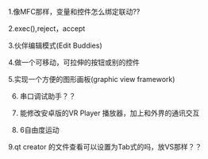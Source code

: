 1.像MFC那样，变量和控件怎么绑定联动??

2.exec(),reject，accept

3.伙伴编辑模式(Edit Buddies)

4.做一个可移动，可拉伸的按钮或别的控件

5.实现一个方便的图形画板(graphic view framework)

6. 串口调试助手？？

7. 能修改安卓版的VR Player 播放器，加上和外界的通讯交互

8. 6自由度运动

9.qt creator 的文件查看可以设置为Tab式的吗，放VS那样？？
